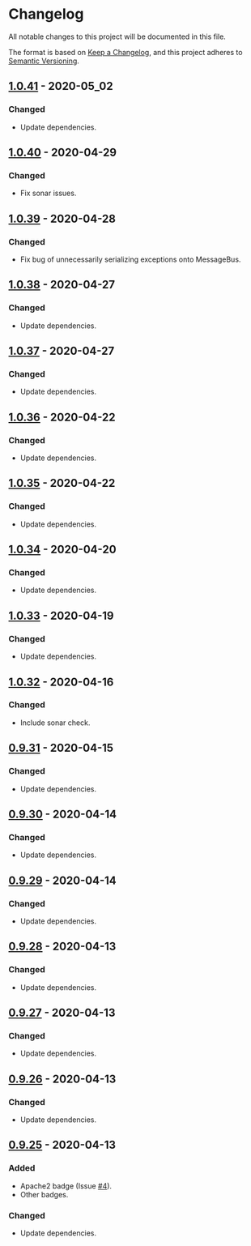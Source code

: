 # Changelog
All notable changes to this project will be documented in this file.

The format is based on [Keep a Changelog](https://keepachangelog.com/en/1.0.0/),
and this project adheres to [Semantic Versioning](https://semver.org/spec/v2.0.0.html).

## [1.0.41](https://search.maven.org/artifact/de.quantummaid.eventmaid/core/1.0.41/jar) - 2020-05_02
### Changed
- Update dependencies.

## [1.0.40](https://search.maven.org/artifact/de.quantummaid.eventmaid/core/1.0.40/jar) - 2020-04-29
### Changed
- Fix sonar issues.

## [1.0.39](https://search.maven.org/artifact/de.quantummaid.eventmaid/core/1.0.39/jar) - 2020-04-28
### Changed
- Fix bug of unnecessarily serializing exceptions onto MessageBus.

## [1.0.38](https://search.maven.org/artifact/de.quantummaid.eventmaid/core/1.0.38/jar) - 2020-04-27
### Changed
- Update dependencies.

## [1.0.37](https://search.maven.org/artifact/de.quantummaid.eventmaid/core/1.0.37/jar) - 2020-04-27
### Changed
- Update dependencies.

## [1.0.36](https://search.maven.org/artifact/de.quantummaid.eventmaid/core/1.0.36/jar) - 2020-04-22
### Changed
- Update dependencies.

## [1.0.35](https://search.maven.org/artifact/de.quantummaid.eventmaid/core/1.0.35/jar) - 2020-04-22
### Changed
- Update dependencies.

## [1.0.34](https://search.maven.org/artifact/de.quantummaid.eventmaid/core/1.0.34/jar) - 2020-04-20
### Changed
- Update dependencies.

## [1.0.33](https://search.maven.org/artifact/de.quantummaid.eventmaid/core/1.0.33/jar) - 2020-04-19
### Changed
- Update dependencies.

## [1.0.32](https://search.maven.org/artifact/de.quantummaid.eventmaid/core/1.0.32/jar) - 2020-04-16
### Changed
- Include sonar check.

## [0.9.31](https://search.maven.org/artifact/de.quantummaid.eventmaid/core/0.9.31/jar) - 2020-04-15
### Changed
- Update dependencies.

## [0.9.30](https://search.maven.org/artifact/de.quantummaid.eventmaid/core/0.9.30/jar) - 2020-04-14
### Changed
- Update dependencies.

## [0.9.29](https://search.maven.org/artifact/de.quantummaid.eventmaid/core/0.9.29/jar) - 2020-04-14
### Changed
- Update dependencies.

## [0.9.28](https://search.maven.org/artifact/de.quantummaid.eventmaid/core/0.9.28/jar) - 2020-04-13
### Changed
- Update dependencies.

## [0.9.27](https://search.maven.org/artifact/de.quantummaid.eventmaid/core/0.9.27/jar) - 2020-04-13
### Changed
- Update dependencies.

## [0.9.26](https://search.maven.org/artifact/de.quantummaid.eventmaid/core/0.9.26/jar) - 2020-04-13
### Changed
- Update dependencies.

## [0.9.25](https://search.maven.org/artifact/de.quantummaid.eventmaid/core/0.9.25/jar) - 2020-04-13
### Added
- Apache2 badge (Issue [#4](https://github.com/quantummaid/eventmaid/issues/4)).
- Other badges.
### Changed
- Update dependencies.
